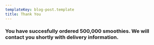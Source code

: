 ```yaml
---
templateKey: blog-post.template
title: Thank You
---
```

### You have succesfully ordered 500,000 smoothies. We will contact you shortly with delivery information.
